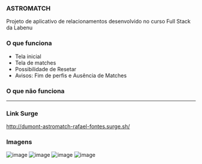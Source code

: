 ### ASTROMATCH
Projeto de aplicativo de relacionamentos desenvolvido no curso Full Stack da Labenu

### O que funciona
- Tela inicial
- Tela de matches
- Possibilidade de Resetar
- Avisos: Fim de perfis e Ausência de Matches

### O que não funciona
---

### Link Surge 
http://dumont-astromatch-rafael-fontes.surge.sh/

### Imagens

![image](https://user-images.githubusercontent.com/71147794/99129278-dcfc5a00-25eb-11eb-84cd-59fa6cae7477.png)
![image](https://user-images.githubusercontent.com/71147794/99129355-1c2aab00-25ec-11eb-808f-b8ea5079e606.png)
![image](https://user-images.githubusercontent.com/71147794/99129388-395f7980-25ec-11eb-9e6b-442d65ed7bb6.png)
![image](https://user-images.githubusercontent.com/71147794/99129307-f7363800-25eb-11eb-8b78-aecda07da47b.png)
